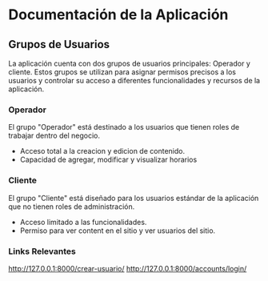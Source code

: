 # Documentación de la Aplicación

## Grupos de Usuarios

La aplicación cuenta con dos grupos de usuarios principales: Operador y cliente. Estos grupos se utilizan para asignar permisos precisos a los usuarios y controlar su acceso a diferentes funcionalidades y recursos de la aplicación.

### Operador

El grupo "Operador" está destinado a los usuarios que tienen roles de trabajar dentro del negocio.

- Acceso total a la creacion y edicion de contenido.
- Capacidad de agregar, modificar y visualizar horarios

### Cliente

El grupo "Cliente" está diseñado para los usuarios estándar de la aplicación que no tienen roles de administración. 

- Acceso limitado a las funcionalidades.
- Permiso para ver content en el sitio y ver usuarios del sitio.


### Links Relevantes
http://127.0.0.1:8000/crear-usuario/
http://127.0.0.1:8000/accounts/login/